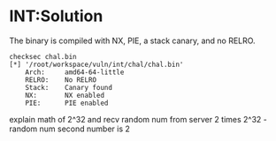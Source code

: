 # INT:Solution

The binary is compiled with NX, PIE, a stack canary, and no RELRO.
```
checksec chal.bin 
[*] '/root/workspace/vuln/int/chal/chal.bin'
    Arch:     amd64-64-little
    RELRO:    No RELRO
    Stack:    Canary found
    NX:       NX enabled
    PIE:      PIE enabled
```

explain math of 2^32 and 
recv random num from server 
2 times 2^32 - random num second number is 2 
